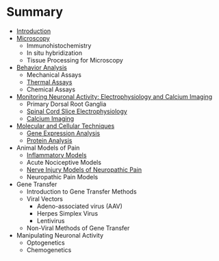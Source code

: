 # Summary

* [Introduction](README.md)
* [Microscopy](microscopy.md)
    * Immunohistochemistry
    * In situ hybridization
    * Tissue Processing for Microscopy
* [Behavior Analysis](behavior.md)
    * Mechanical Assays
    * [Thermal Assays](thermal-assays.md)
    * Chemical Assays
* [Monitoring Neuronal Activity: Electrophysiology and Calcium Imaging](electrophysiology.md)
    * Primary Dorsal Root Ganglia
    * [Spinal Cord Slice Electrophysiology](spinal-cord-slice-electrophysiology.md)
    * [Calcium Imaging](calcium-imaging.md)
* [Molecular and Cellular Techniques](molecularcellular-techniques.md)
    * [Gene Expression Analysis](gene-expression-analysis.md)
    * [Protein Analysis](protein-methods.md)
* Animal Models of Pain
    * [Inflammatory Models](inflammatory-models.md)
    * Acute Nociceptive Models
    * [Nerve Injury Models of Neuropathic Pain](nerve-injury-models-of-neuropathic-pain.md)
    * Neuropathic Pain Models
* Gene Transfer
    * Introduction to Gene Transfer Methods
    * Viral Vectors
        * Adeno-associated virus \(AAV\)
        * Herpes Simplex Virus
        * Lentivirus
    * Non-Viral Methods of Gene Transfer
* Manipulating Neuronal Activity
    * Optogenetics
    * Chemogenetics


